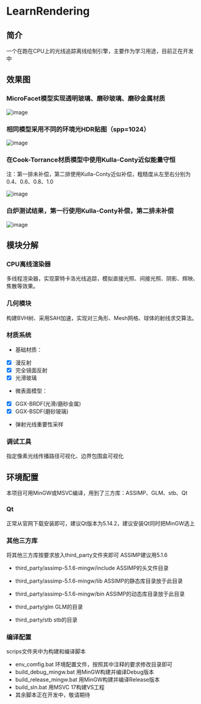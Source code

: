# LearnRendering

## 简介

一个在跑在CPU上的光线追踪离线绘制引擎，主要作为学习用途，目前正在开发中

## 效果图

### MicroFacet模型实现透明玻璃、磨砂玻璃、磨砂金属材质

![image](https://raw.githubusercontent.com/xiaodoubao22/LearnRendering/main/figure/res1.png)

### 相同模型采用不同的环境光HDR贴图（spp=1024）

![image](https://raw.githubusercontent.com/xiaodoubao22/LearnRendering/main/figure/res2.png)

### 在Cook-Torrance材质模型中使用Kulla-Conty近似能量守恒

注：第一排未补偿，第二排使用Kulla-Conty近似补偿，粗糙度从左至右分别为0.4、0.6、0.8、1.0

![image](https://raw.githubusercontent.com/xiaodoubao22/LearnRendering/main/figure/knob.png)

### 白炉测试结果，第一行使用Kulla-Conty补偿，第二排未补偿

![image](https://raw.githubusercontent.com/xiaodoubao22/LearnRendering/main/figure/white_furnace.png)

## 模块分解

### CPU离线渲染器

多线程渲染器，实现蒙特卡洛光线追踪，模拟直接光照、间接光照、阴影、辉映、焦散等效果。

### 几何模块

构建BVH树、采用SAH加速，实现对三角形、Mesh网格、球体的射线求交算法。

### 材质系统

- 基础材质：<br/>

- [x] 漫反射
- [x] 完全镜面反射
- [x] 光滑玻璃

- 微表面模型：<br/>

- [x] GGX-BRDF(光滑/磨砂金属)
- [x] GGX-BSDF(磨砂玻璃)

- 弹射光线重要性采样 <br/>


### 调试工具

指定像素光线传播路径可视化、边界包围盒可视化

## 环境配置

本项目可用MinGW或MSVC编译，用到了三方库：ASSIMP、GLM、stb、Qt

### Qt

正常从官网下载安装即可，建议Qt版本为5.14.2，建议安装Qt同时把MinGW选上

### 其他三方库

将其他三方库按要求放入third_party文件夹即可
ASSIMP建议用5.1.6

- third_party/assimp-5.1.6-mingw/include ASSIMP的头文件目录

- third_party/assimp-5.1.6-mingw/lib ASSIMP的静态库目录放于此目录

- third_party/assimp-5.1.6-mingw/bin ASSIMP的动态库目录放于此目录

- third_party/glm GLM的目录

- third_party/stb stb的目录

### 编译配置

scrips文件夹中为构建和编译脚本

- env_comfig.bat 环境配置文件，按照其中注释的要求修改目录即可
- build_debug_mingw.bat 用MinGW构建并编译Debug版本
- build_release_mingw.bat 用MinGW构建并编译Release版本
- build_sln.bat 用MSVC 17构建VS工程
- 其余脚本正在开发中，敬请期待

